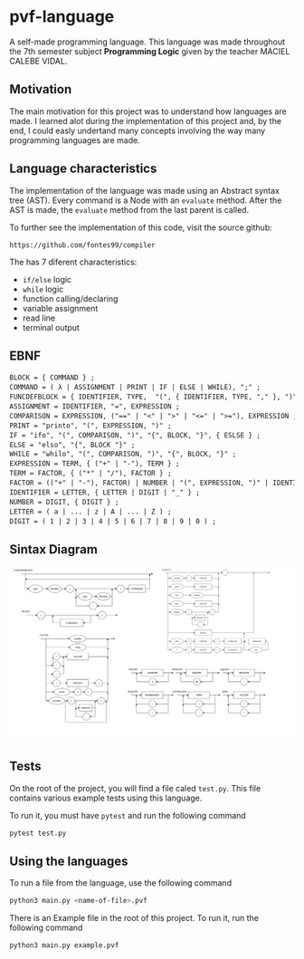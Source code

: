 # pvf-language
A self-made programming language. This language was made throughout the 7th semester subject **Programming Logic** given by the teacher MACIEL CALEBE VIDAL.

## Motivation
The main motivation for this project was to understand how languages are made. I learned alot during the implementation of this project and, by the end, I could easly undertand many concepts involving the way many programming languages are made.

## Language characteristics

The implementation of the language was made using an Abstract syntax tree (AST). Every command is a Node with an `evaluate` method. After the AST is made, the `evaluate` method from the last parent is called.

To further see the implementation of this code, visit the source github:
```
https://github.com/fontes99/compiler
```
The has 7 diferent characteristics:
- `if/else` logic
- `while` logic
- function calling/declaring
- variable assignment
- read line
- terminal output

## EBNF


```md
BLOCK = { COMMAND } ; 
COMMAND = ( λ | ASSIGNMENT | PRINT | IF | ELSE | WHILE), ";" ; 
FUNCDEFBLOCK = { IDENTIFIER, TYPE,  "(", { IDENTIFIER, TYPE, "," }, ")", COMMAND }
ASSIGNMENT = IDENTIFIER, "=", EXPRESSION ; 
COMPARISON = EXPRESSION, ("==" | "<" | ">" | "<=" | ">="), EXPRESSION ;
PRINT = "printo", "(", EXPRESSION, ")" ; 
IF = "ifo", "(", COMPARISON, ")", "{", BLOCK, "}", { ESLSE } ;
ELSE = "elso", "{", BLOCK "}" ;
WHILE = "whilo", "(", COMPARISON, ")", "{", BLOCK, "}" ;
EXPRESSION = TERM, { ("+" | "-"), TERM } ; 
TERM = FACTOR, { ("*" | "/"), FACTOR } ; 
FACTOR = (("+" | "-"), FACTOR) | NUMBER | "(", EXPRESSION, ")" | IDENTIFIER ;
IDENTIFIER = LETTER, { LETTER | DIGIT | "_" } ; 
NUMBER = DIGIT, { DIGIT } ; 
LETTER = ( a | ... | z | A | ... | Z ) ; 
DIGIT = ( 1 | 2 | 3 | 4 | 5 | 6 | 7 | 8 | 9 | 0 ) ; 
```

## Sintax Diagram

![alt text](DS.png)

## Tests
On the root of the project, you will find a file caled `test.py`. This file contains various example tests using this language.

To run it, you must have `pytest` and run the following command

```bash
pytest test.py
```

## Using the languages

To run a file from the language, use the following command

```bash
python3 main.py <name-of-file>.pvf
```

There is an Example file in the root of this project. To run it, run the following command

```bash
python3 main.py example.pvf
```